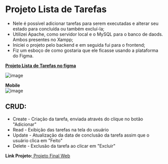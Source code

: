 <h1>Projeto Lista de Tarefas</h1>

<ul>
  <li>Nele é possível adicionar tarefas para serem executadas e alterar seu estado para concluída ou também excluí-la;</li>
  <li>Utilizei Apache, como servidor local e o MySQL para o banco de daods. Ambos presentes no Xampp;</li>
  <li>Iniciei o projeto pelo backend e em seguida fui para o frontend;</li>
  <li>Fiz um esboço de como gostaria que ele ficasse usando a plataforma do Figma.</li>
</ul>

<a href="https://www.figma.com/file/pKgmr92nUgW05eVKAiEpTI/Lista-de-tarefas-(Copy)?type=design&node-id=0%3A1&mode=design&t=NPaq82jMcXy4nImf-1" target="_blank"><b>Projeto Lista de Tarefas no figma</b></a>


![image](https://github.com/milena-juliao/Lista-de-tarefas/assets/84363761/fa1b3ba6-c394-4f29-88c4-37e5220eba02)

<b>Mobile</b>
</br>
![image](https://github.com/milena-juliao/Lista-de-tarefas/assets/84363761/b96aeec0-3ad8-492b-9657-801f724fb27a)


<h2>CRUD:</h2>
<ul>
  <li>Create - Criação da tarefa, enviada através do clique no botão "Adicionar"</li>
  <li>Read - Exibição das tarefas na tela do usuário</li>
  <li>Update - Atualização da data de conclusão da tarefa assim que o usuário clica em "Feito"</li>
  <li>Delete - Exclusão da tarefa ao clicar em "Excluir"</li>
</ul>

<b>Link Projeto:</b><a href="http://192.168.15.9/projeto_lista_de_tarefas/" target="_blank"> Projeto Final Web</a>


